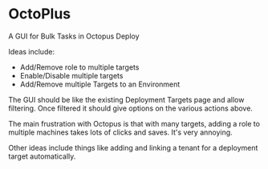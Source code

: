 # OctoPlus
A GUI for Bulk Tasks in Octopus Deploy

Ideas include:
 - Add/Remove role to multiple targets
 - Enable/Disable multiple targets
 - Add/Remove multiple Targets to an Environment

The GUI should be like the existing Deployment Targets page and allow filtering. Once filtered it should give options on the various actions above.

The main frustration with Octopus is that with many targets, adding a role to multiple machines takes lots of clicks and saves. It's very annoying.

Other ideas include things like adding and linking a tenant for a deployment target automatically.

